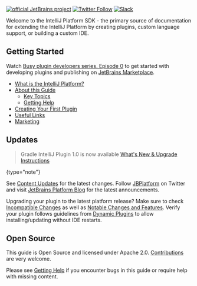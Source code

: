 [//]: # (title: IntelliJ Platform SDK)

<!-- Copyright 2000-2021 JetBrains s.r.o. and other contributors. Use of this source code is governed by the Apache 2.0 license that can be found in the LICENSE file. -->

[![official JetBrains project](https://jb.gg/badges/official-flat-square.svg)](https://confluence.jetbrains.com/display/ALL/JetBrains+on+GitHub) [![Twitter Follow](https://img.shields.io/twitter/follow/JBPlatform?style=flat-square)](https://twitter.com/JBPlatform/) [![Slack](https://img.shields.io/badge/Slack-%23intellij--platform-blue)](https://plugins.jetbrains.com/slack)

Welcome to the IntelliJ Platform SDK - the primary source of documentation for extending the IntelliJ Platform by creating plugins, custom language support, or building a custom IDE.

## Getting Started

Watch [Busy plugin developers series. Episode 0](https://www.youtube.com/watch?v=-6D5-xEaYig) to get started with developing plugins and publishing on [JetBrains Marketplace](https://plugins.jetbrains.com).

* [What is the IntelliJ Platform?](intellij_platform.md)
* [About this Guide](about.md)
    * [Key Topics](key_topics.md)
    * [Getting Help](getting_help.md)
* [Creating Your First Plugin](getting_started.md)
* [Useful Links](useful_links.md)
* [Marketing](marketing.md)

## Updates
                        
 > Gradle IntelliJ Plugin 1.0 is now available [What's New & Upgrade Instructions](https://lp.jetbrains.com/gradle-intellij-plugin)
 >
 {type="note"}

See [Content Updates](content_updates.md) for the latest changes.
Follow [JBPlatform](https://twitter.com/JBPlatform/) on Twitter and visit [JetBrains Platform Blog](https://blog.jetbrains.com/platform/) for the latest announcements.

Upgrading your plugin to the latest platform release? Make sure to check [Incompatible Changes](api_changes_list.md) as well as [Notable Changes and Features](api_notable.md).
Verify your plugin follows guidelines from [Dynamic Plugins](dynamic_plugins.md) to allow installing/updating without IDE restarts. 

## Open Source

This guide is Open Source and licensed under Apache 2.0.
[Contributions](intellij-sdk-docs-original_CONTRIBUTING.md) are very welcome.

Please see [Getting Help](getting_help.md) if you encounter bugs in this guide or require help with missing content.